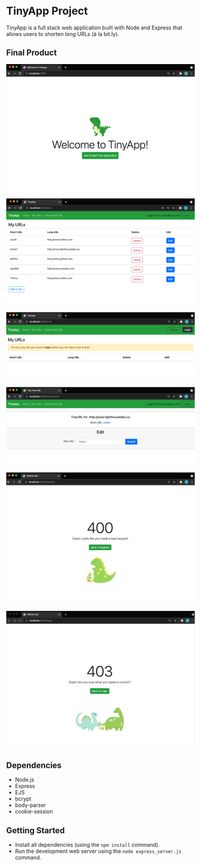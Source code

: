 # TinyApp Project

TinyApp is a full stack web application built with Node and Express that allows users to shorten long URLs (à la bit.ly).

## Final Product

!["TinyApp Homepage"](https://github.com/kleirrozel/tinyapp/blob/master/docs/home-page.png?raw=true)

!["My URLs Page: User is Logged In"](https://github.com/kleirrozel/tinyapp/blob/master/docs/my-urls.png?raw=true)

!["My URLs Page: User is Logged Out"](https://github.com/kleirrozel/tinyapp/blob/master/docs/my-urls-logged-out.png?raw=true)

!["Edit Link Page"](https://github.com/kleirrozel/tinyapp/blob/master/docs/edit-link.png?raw=true)

!["Error 400 Page"](https://github.com/kleirrozel/tinyapp/blob/master/docs/error-400.png?raw=true)

!["Error 403 Page"](https://github.com/kleirrozel/tinyapp/blob/master/docs/error-403.png?raw=true)

## Dependencies

- Node.js
- Express
- EJS
- bcrypt
- body-parser
- cookie-session

## Getting Started

- Install all dependencies (using the `npm install` command).
- Run the development web server using the `node express_server.js` command.